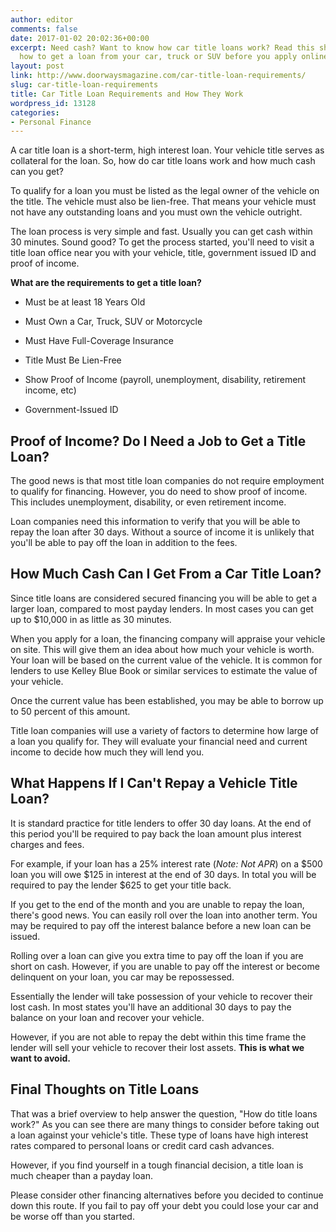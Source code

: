 ```yaml
---
author: editor
comments: false
date: 2017-01-02 20:02:36+00:00
excerpt: Need cash? Want to know how car title loans work? Read this short guide on
  how to get a loan from your car, truck or SUV before you apply online.
layout: post
link: http://www.doorwaysmagazine.com/car-title-loan-requirements/
slug: car-title-loan-requirements
title: Car Title Loan Requirements and How They Work
wordpress_id: 13128
categories:
- Personal Finance
---
```


A car title loan is a short-term, high interest loan. Your vehicle title serves as collateral for the loan. So, how do car title loans work and how much cash can you get?

To qualify for a loan you must be listed as the legal owner of the vehicle on the title. The vehicle must also be lien-free. That means your vehicle must not have any outstanding loans and you must own the vehicle outright.

The loan process is very simple and fast. Usually you can get cash within 30 minutes. Sound good? To get the process started, you'll need to visit a title loan office near you with your vehicle, title, government issued ID and proof of income.

**What are the requirements to get a title loan?**




  * Must be at least 18 Years Old


  * Must Own a Car, Truck, SUV or Motorcycle


  * Must Have Full-Coverage Insurance


  * Title Must Be Lien-Free


  * Show Proof of Income (payroll, unemployment, disability, retirement income, etc)


  * Government-Issued ID





## Proof of Income? Do I Need a Job to Get a Title Loan?



The good news is that most title loan companies do not require employment to qualify for financing. However, you do need to show proof of income. This includes unemployment, disability, or even retirement income. 

Loan companies need this information to verify that you will be able to repay the loan after 30 days. Without a source of income it is unlikely that you'll be able to pay off the loan in addition to the fees.



## How Much Cash Can I Get From a Car Title Loan?



Since title loans are considered secured financing you will be able to get a larger loan, compared to most payday lenders. In most cases you can get up to $10,000 in as little as 30 minutes.

When you apply for a loan, the financing company will appraise your vehicle on site. This will give them an idea about how much your vehicle is worth. Your loan will be based on the current value of the vehicle. It is common for lenders to use Kelley Blue Book or similar services to estimate the value of your vehicle. 

Once the current value has been established, you may be able to borrow up to 50 percent of this amount. 

Title loan companies will use a variety of factors to determine how large of a loan you qualify for. They will evaluate your financial need and current income to decide how much they will lend you.



## What Happens If I Can't Repay a Vehicle Title Loan?



It is standard practice for title lenders to offer 30 day loans. At the end of this period you'll be required to pay back the loan amount plus interest charges and fees. 

For example, if your loan has a 25% interest rate (_Note: Not APR_) on a $500 loan you will owe $125 in interest at the end of 30 days. In total you will be required to pay the lender $625 to get your title back.

If you get to the end of the month and you are unable to repay the loan, there's good news. You can easily roll over the loan into another term. You may be required to pay off the interest balance before a new loan can be issued. 

Rolling over a loan can give you extra time to pay off the loan if you are short on cash. However, if you are unable to pay off the interest or become delinquent on your loan, you car may be repossessed. 

Essentially the lender will take possession of your vehicle to recover their lost cash. In most states you'll have an additional 30 days to pay the balance on your loan and recover your vehicle. 

However, if you are not able to repay the debt within this time frame the lender will sell your vehicle to recover their lost assets. **This is what we want to avoid.**



## Final Thoughts on Title Loans



That was a brief overview to help answer the question, "How do title loans work?" As you can see there are many things to consider before taking out a loan against your vehicle's title. These type of loans have high interest rates compared to personal loans or credit card cash advances. 

However, if you find yourself in a tough financial decision, a title loan is much cheaper than a payday loan. 

Please consider other financing alternatives before you decided to continue down this route. If you fail to pay off your debt you could lose your car and be worse off than you started.

